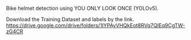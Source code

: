 Bike helmet detection using YOU ONLY LOOK ONCE (YOLOv5).

Download the Training Dataset and labels by the link.
https://drive.google.com/drive/folders/1IYPAyVHQkEot8RVq7QIEq9CgTW-zG4CR

